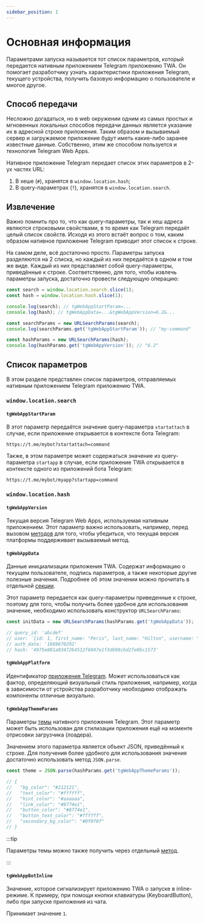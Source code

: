 ```yaml
---
sidebar_position: 1
---
```


# Основная информация

Параметрами запуска называется тот список параметров, который передается
нативным приложением Telegram приложению TWA. Он помогает разработчику узнать
характеристики приложения Telegram, текущего устройства, получить
базовую информацию о пользователе и многое другое.

## Способ передачи

Несложно догадаться, но в web окружении одним из самых простых и мгновенных
локальных способов передачи данных является указание их в адресной
строке приложения. Таким образом и вызываемый сервер и загружаемое приложение
будут иметь какие-либо заранее известные данные. Собственно, этим же
способом пользуется и технология Telegram Web Apps.

Нативное приложение Telegram передает список этих параметров в 2-ух частях
URL:

1. В хеше (`#`), хранятся в `window.location.hash`;
2. В query-параметрах (`?`), хранятся в `window.location.search`.

## Извлечение

Важно помнить про то, что как query-параметры, так и хеш адреса являются
строковыми свойствами, в то время как Telegram передаёт целый список свойств.
Исходя из этого встаёт вопрос о том, каким образом нативное приложение Telegram
приводит этот список к строке.

На самом деле, всё достаточно просто. Параметры запуска разделяются на 2
списка, но каждый из них передаётся в одном и том же виде. Каждый из них
представляет собой query-параметры, приведённые к строке. Соответственно,
для того, чтобы извлечь параметры запуска, достаточно провести следующую
операцию:

```typescript title="Пример извлечения параметров запуска"
const search = window.location.search.slice(1);
const hash = window.location.hash.slice(1);

console.log(search); // tgWebAppStartParam=...
console.log(hash); // tgWebAppData=...&tgWebAppVersion=6.2&...

const searchParams = new URLSearchParams(search);
console.log(searchParams.get('tgWebAppStartParam')); // "my-command"

const hashParams = new URLSearchParams(hash);
console.log(hashParams.get('tgWebAppVersion')); // "6.2"
```

## Список параметров

В этом разделе представлен список параметров, отправляемых нативным приложением
Telegram приложению TWA.

### `window.location.search`

#### `tgWebAppStartParam`

В этот параметр передаётся значение query-параметра `startattach` в случае,
если приложение открывается в контексте бота Telegram:

```
https://t.me/mybot?startattach=command
```

Также, в этом параметре может содержаться значение из query-параметра
`startapp` в случае, если приложение TWA открывается в контексте одного из
приложений бота Telegram:

```
https://t.me/mybot/myapp?startapp=command
```

### `window.location.hash`

#### `tgWebAppVersion`

Текущая версия Telegram Web Apps, используемая нативным приложением. Этот
параметр важно использовать, например, перед вызовом
[методов](../apps-communication/methods.mdx) для того, чтобы убедиться, что
текущая
версия платформы поддерживает вызываемый метод.

#### `tgWebAppData`

Данные инициализации приложения TWA. Содержат информацию о текущем пользователе,
подпись
параметров, а также некоторые другие полезные значения. Подробнее об
этом значении можно прочитать в отдельной [секции](init-data.mdx).

Этот параметр передается как query-параметры приведенные к строке, поэтому для
того, чтобы получить более удобное для использования значение, необходимо
использовать конструктор `URLSearchParams`:

```typescript title="Пример обработанного значения"
const initData = new URLSearchParams(hashParams.get('tgWebAppData'));

// query_id: 'abcdef'
// user: `{id: 1, first_name: "Peris", last_name: "Hilton", username: "peris", language_code: "en", is_premium: true}`
// auth_date: '1669670292'
// hash: '4975e881a0347264512f6047e1f3d698cbd2fe0bc1573'
```

#### `tgWebAppPlatform`

Идентификатор [приложения Telegram](../supported-applications). Может 
использоваться как фактор, определяющий визуальный стиль приложения,
например, когда в зависимости от устройства разработчику необходимо отображать
компоненты отличные визуально.

#### `tgWebAppThemeParams`

Параметры [темы](../ui/theme-params.mdx) нативного приложения Telegram. Этот
параметр может быть использован для стилизации приложения ещё на моменте
отрисовки загрузчика (лоадера).

Значением этого параметра является объект JSON, приведённый к строке. Для
получения более удобного для использования значения достаточно использовать
метод `JSON.parse`.

```typescript title="Пример обработанного значения"
const theme = JSON.parse(hashParams.get('tgWebAppThemeParams'));

// {
//   "bg_color": "#212121",
//   "text_color": "#ffffff",
//   "hint_color": "#aaaaaa",
//   "link_color": "#8774e1",
//   "button_color": "#8774e1",
//   "button_text_color": "#ffffff",
//   "secondary_bg_color": "#0f0f0f"
// }
```

:::tip

Параметры темы можно также получить через
отдельный [метод](../apps-communication/methods.mdx#web_app_request_theme).

:::

#### `tgWebAppBotInline`

Значение, которое сигнализирует приложению TWA о запуске в inline-режиме.
К примеру, при помощи кнопки клавиатуры (KeyboardButton), либо при запуске
приложения из чата.

Принимает значение `1`.
